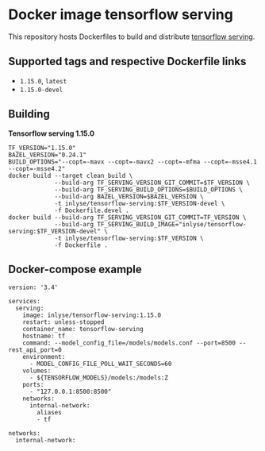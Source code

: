 # Docker image tensorflow serving 
This repository hosts Dockerfiles to build and distribute [tensorflow
serving](https://github.com/tensorflow/serving).

## Supported tags and respective Dockerfile links
* `1.15.0`, `latest`
* `1.15.0-devel`

## Building
**Tensorflow serving 1.15.0**
```
TF_VERSION="1.15.0"
BAZEL_VERSION="0.24.1"
BUILD_OPTIONS="--copt=-mavx --copt=-mavx2 --copt=-mfma --copt=-msse4.1 --copt=-msse4.2"
docker build --target clean_build \
             --build-arg TF_SERVING_VERSION_GIT_COMMIT=$TF_VERSION \
             --build-arg TF_SERVING_BUILD_OPTIONS=$BUILD_OPTIONS \
             --build-arg BAZEL_VERSION=$BAZEL_VERSION \
             -t inlyse/tensorflow-serving:$TF_VERSION-devel \
             -f Dockerfile.devel .
docker build --build-arg TF_SERVING_VERSION_GIT_COMMIT=TF_VERSION \
             --build-arg TF_SERVING_BUILD_IMAGE="inlyse/tensorflow-serving:$TF_VERSION-devel" \
             -t inlyse/tensorflow-serving:$TF_VERSION \
             -f Dockerfile .
```

## Docker-compose example
```
version: '3.4'

services:
  serving:
    image: inlyse/tensorflow-serving:1.15.0
    restart: unless-stopped
    container_name: tensorflow-serving
    hostname: tf
    command: --model_config_file=/models/models.conf --port=8500 --rest_api_port=0
    environment:
      - MODEL_CONFIG_FILE_POLL_WAIT_SECONDS=60
    volumes:
      - ${TENSORFLOW_MODELS}/models:/models:Z
    ports:
      - "127.0.0.1:8500:8500"
    networks:
      internal-network:
        aliases
        - tf

networks:
  internal-network:
```
